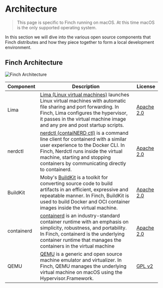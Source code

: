 # Architecture

> This page is specific to Finch running on macOS. At this time macOS is the
> only supported operating system.

In this section we will dive into the various open source components that Finch
distributes and how they piece together to form a local development environment.

## Finch Architecture

   ![Finch Architecture](/assets/finch_architecture.png "Finch Architecture")

| Component  | Description      |  License |
|------------|------------------|----------|
| Lima       | [Lima (Linux virtual machines)](https://github.com/lima-vm/lima) launches Linux virtual machines with automatic file sharing and port forwarding. In Finch, Lima configures the hypervisor, it passes in the virtual machine image and any pre and post startup scripts. | [Apache 2.0](https://github.com/lima-vm/lima/blob/master/LICENSE) |
| nerdctl    | [nerdctl (contaiNERD ctl)](https://github.com/containerd/nerdctl) is a command line client for containerd with a similar user experience to the Docker CLI. In Finch, Nerdctl runs inside the virtual machine, starting and stopping containers by communicating directly to containerd. | [Apache 2.0](https://github.com/containerd/nerdctl/blob/main/LICENSE) |
| BuildKit   | Moby's [BuildKit](https://github.com/moby/buildkit) is a toolkit for converting source code to build artifacts in an efficient, expressive and repeatable manner. In Finch, BuildKit is used to build Docker and OCI container images inside the virtual machine. | [Apache 2.0](https://github.com/moby/buildkit/blob/master/LICENSE) |
| containerd | [containerd](https://github.com/containerd/containerd) is an industry-standard container runtime with an emphasis on simplicity, robustness, and portability. In Finch, containerd is the underlying container runtime that manages the containers in the virtual machine | [Apache 2.0](https://github.com/containerd/containerd/blob/main/LICENSE) |
| QEMU       | [QEMU](https://www.qemu.org/) is a generic and open source machine emulator and virtualizer. In Finch, QEMU manages the underlying virtual machine on macOS using the Hypervisor.Framework. | [GPL v2](https://gitlab.com/qemu-project/qemu/-/blob/master/LICENSE) |



